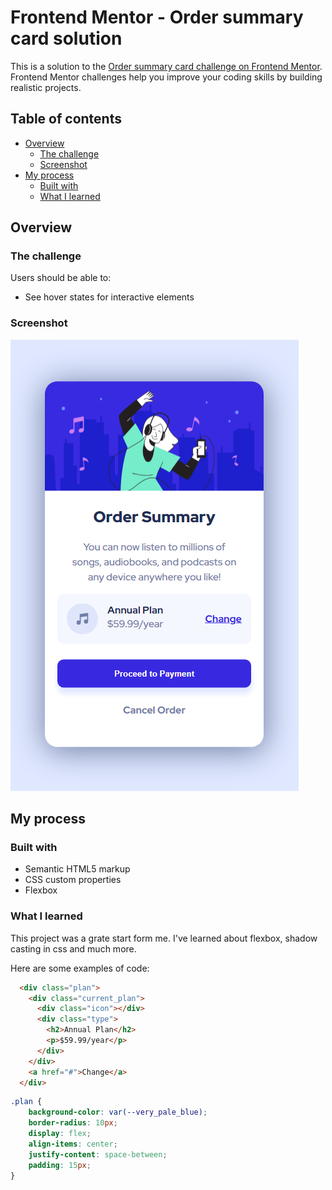 # Frontend Mentor - Order summary card solution

This is a solution to the [Order summary card challenge on Frontend Mentor](https://www.frontendmentor.io/challenges/order-summary-component-QlPmajDUj). Frontend Mentor challenges help you improve your coding skills by building realistic projects. 

## Table of contents

- [Overview](#overview)
  - [The challenge](#the-challenge)
  - [Screenshot](#screenshot)
- [My process](#my-process)
  - [Built with](#built-with)
  - [What I learned](#what-i-learned)

## Overview

### The challenge

Users should be able to:

- See hover states for interactive elements

### Screenshot

![](./images/screenshot.png)

## My process

### Built with

- Semantic HTML5 markup
- CSS custom properties
- Flexbox

### What I learned

This project was a grate start form me. I've learned about flexbox, shadow casting in css and much more. 

Here are some examples of code:

```html
  <div class="plan">
    <div class="current_plan">
      <div class="icon"></div>
      <div class="type">
        <h2>Annual Plan</h2>
        <p>$59.99/year</p>
      </div>
    </div>
    <a href="#">Change</a>
  </div>
```
```css
.plan {
    background-color: var(--very_pale_blue);
    border-radius: 10px;
    display: flex;
    align-items: center;
    justify-content: space-between;
    padding: 15px;
}
```
